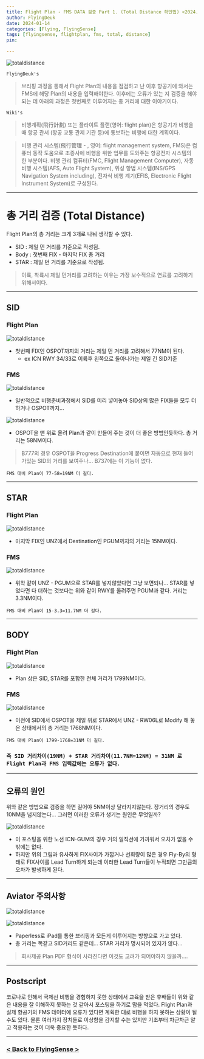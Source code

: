 ```yaml
---
title: Flight Plan - FMS DATA 검증 Part 1. (Total Distance 확인법) <2024.1.14 Updated>
author: FlyingDeuk
date: 2024-01-14
categories: [Flying, FlyingSense]
tags: [flyingsense, flightplan, fms, total, distance]
pin:

---
```


![totaldistance](/img/flying/sense/totaldistance.png)


`FlyingDeuk's`
> 브리핑 과정을 통해서 Flight Plan의 내용을 점검하고 난 이후 항공기에 와서는 FMS에 해당 Plan의 내용을 입력해야한다. 이후에는 오류가 있는 지 검증을 해야되는 데 아래의 과정은 첫번째로 이루어지는 총 거리에 대한 이야기이다. 

`Wiki's`
> 비행계획(飛行計劃) 또는 플라이트 플랜(영어: flight plan)은 항공기가 비행을 때 항공 관서 (항공 교통 관제 기관 등)에 통보하는 비행에 대한 계획이다.

>비행 관리 시스템(飛行管理 - , 영어: flight management system, FMS)은 컴퓨터 동작 도움으로 조종사에 비행을 위한 업무를 도와주는 항공전자 시스템의 한 부분이다. 비행 관리 컴퓨터(FMC, Flight Management Computer), 자동 비행 시스템(AFS, Auto Flight System), 위성 항법 시스템(INS/GPS Navigation System including), 전자식 비행 계기(EFIS, Electronic Flight Instrument System)로 구성된다.

------------

# 총 거리 검증 (Total Distance)

Flight Plan의 총 거리는 크게 3개로 나눠 생각할 수 있다. 
- SID : 제일 먼 거리를 기준으로 작성됨.
- Body : 첫번째 FIX - 마지막 FIX 총 거리
- STAR : 제일 먼 거리를 기준으로 작성됨. 

> 이륙, 착륙시 제일 먼거리를 고려하는 이유는 가장 보수적으로 연료를 고려하기 위해서이다. 

---------

## SID

### Flight Plan

![totaldistance](/img/flying/sense/totaldistance8.jpg)
- 첫번째 FIX인 OSPOT까지의 거리는 제일 먼 거리를 고려해서 77NM이 된다. 
    - ex ICN RWY 34/33로 이륙후 왼쪽으로 돌아나가는 제일 긴 SID기준

### FMS

![totaldistance](/img/flying/sense/totaldistance1.jpg)
- 일반적으로 비행준비과정에서 SID를 미리 넣어놓아 SID상의 많은 FIX들을 모두 더하거나 OSPOT까지...

![totaldistance](/img/flying/sense/totaldistance2.jpg)
- OSPOT을 맨 위로 올려 Plan과 같이 만들어 주는 것이 더 좋은 방법인듯하다. 총 거리는 58NM이다.  

> B777의 경우 OSPOT을 Progress Destination에 붙이면 자동으로 현재 들어가있는 SID의 거리를 보여주나... B737에는 이 기능이 없다. 

`FMS 대비 Plan이 77-58=19NM 더 길다.`

-----------

## STAR

### Flight Plan


![totaldistance](/img/flying/sense/totaldistance9.jpg)
- 마지막 FIX인 UNZ에서 Destination인 PGUM까지의 거리는 15NM이다. 

### FMS

![totaldistance](/img/flying/sense/totaldistance3.jpg)
- 위왁 같이 UNZ - PGUM으로 STAR를 넣지않았다면 그냥 보면되나... STAR를 넣었다면 다 더하는 것보다는 위와 같이 RWY를 올려주면 PGUM과 같다. 거리는 3.3NM이다. 

`FMS 대비 Plan이 15-3.3=11.7NM 더 길다.`

----------------

## BODY

### Flight Plan

![totaldistance](/img/flying/sense/totaldistance10.jpg)
- Plan 상은 SID, STAR를 포함한 전체 거리가 1799NM이다. 

### FMS

![totaldistance](/img/flying/sense/totaldistance4.jpg)
- 이전에 SID에서 OSPOT을 제일 위로 STAR에서 UNZ - RW06L로 Modify 해 놓은 상태에서의 총 거리는 1768NM이다. 

`FMS 대비 Plan이 1799-1768=31NM 더 길다.`

### `즉 SID 거리차이(19NM) + STAR 거리차이(11.7NM=12NM) = 31NM 로 Flight Plan과 FMS 입력값에는 오류가 없다.`

---------

## 오류의 원인
위와 같은 방법으로 검증을 하면 길어야 5NM이상 달라지지않는다. 장거리의 경우도 10NM을 넘지않는다... 그러면 이러한 오류가 생기는 원인은 무엇일까?

![totaldistance](/img/flying/sense/totaldistance5.jpg)
- 이 포스팅을 위한 노선 ICN-GUM의 경우 거의 일직선에 가까워서 오차가 없을 수 밖에는 없다. 
- 하지만 위의 그림과 유사하게 FIX사이가 가깝거나 선회량이 많은 경우 Fly-By의 형태로 FIX사이를 Lead Turn하게 되는데 이러한 Lead Turn들이 누적되면 그만큼의 오차가 발생하게 된다. 

-------------

## Aviator 주의사항

![totaldistance](/img/flying/sense/totaldistance6.jpg)

![totaldistance](/img/flying/sense/totaldistance7.jpg)
- Paperless로 iPad를 통한 브리핑과 모든게 이루어지는 방향으로 가고 있다. 
- 총 거리는 똑같고 SID거리도 같은데... STAR 거리가 명시되어 있지가 않다... 

> 회사제공 Plan PDF 형식이 사라진다면 이것도 고려가 되어야하지 않을까....



--------

## Postscript
코로나로 인해서 국제선 비행을 경험하지 못한 상태에서 교육을 받은 후배들이 위와 같은 내용을 잘 이해하지 못하는 것 같아서 포스팅을 하기로 맘을 먹었다. Flight Plan과 실제 항공기의 FMS 데이터에 오류가 있다면 계획한 대로 비행을 하지 못하는 상황이 될 수도 있다. 물론 여러가지 장치들로 이상함을 감지할 수는 있지만 기초부터 차근차근 알고 적용하는 것이 더욱 중요한 듯하다. 

----------

### [< Back to FlyingSense >](/categories/flyingsense/)
